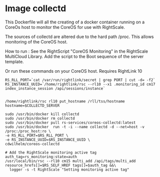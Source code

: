 Image collectd
==============

This Dockerfile will all the creating of a docker container running on a CoreOs host to monitor 
the CoreOS for use with RightScale.  

The sources of collectd are altered due to the hard path /proc. This allows monitoring of the CoreOS host.

How to run :
See the RightScript "CoreOS Monitoring" in the RightScale MultiCloud Library.  Add the script to the Boot sequence of the server template.

Or run these commands on your CoreOS host.  Requires RightLink 10

```
RS_RLL_PORT=`cat /var/run/rightlink/secret | grep PORT | cut -d= -f2`
RS_INSTANCE_UUID=`/home/rightlink/rsc --rl10 --x1 .monitoring_id cm17 index_instance_session /api/sessions/instance`


/home/rightlink/rsc rl10 put_hostname /rll/tss/hostname hostname=$COLLECTD_SERVER

sudo /usr/bin/docker kill collectd
sudo /usr/bin/docker rm collectd
sudo /usr/bin/docker pull rs-services/coreos-collectd:latest
sudo /usr/bin/docker  run -t -i --name collectd -d --net=host -v /proc:/proc_host:ro \
-e RS_RLL_PORT=$RS_RLL_PORT \
-e RS_INSTANCE_UUID=$RS_INSTANCE_UUID \
cdwilhelm/coreos-collectd 

# Add the RightScale monitoring active tag
auth_tag=rs_monitoring:state=auth
/usr/local/bin/rsc --rl10 cm15 multi_add /api/tags/multi_add resource_hrefs[]=$RS_SELF_HREF tags[]=$auth_tag &&\
  logger -s -t RightScale "Setting monitoring active tag"
  ```
